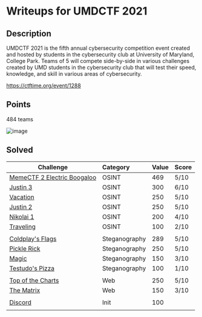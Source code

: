 # Writeups for UMDCTF 2021
 

## Description  

UMDCTF 2021 is the fifth annual cybersecurity competition event created and hosted by students in the cybersecurity club at University of Maryland, College Park. Teams of 5 will compete side-by-side in various challenges created by UMD students in the cybersecurity club that will test their speed, knowledge, and skill in various areas of cybersecurity.

https://ctftime.org/event/1288  

## Points  

484 teams

![image](https://user-images.githubusercontent.com/72421091/115188901-2427d300-a0d5-11eb-93de-6697972cf04a.png)


## Solved 

Challenge | Category | Value      | Score      |
----------|:---------|:-----------|:-----------|
[MemeCTF 2 Electric Boogaloo](MemeCTF%202%20Electric%20Boogaloo) | OSINT |  469 | 5/10 |
[Justin 3](Justin%203) | OSINT |  300 | 6/10 |
[Vacation](Vacation) | OSINT |  250 | 5/10 |
[Justin 2](Justin%202) | OSINT |  250 | 5/10 |
[Nikolai 1](Nikolai%201) | OSINT | 200 | 4/10 |
[Traveling](Traveling) | OSINT |  100 | 2/10 |
[]() | []() | []()
[Coldplay's Flags](Coldplay's%20Flags) | Steganography | 289  | 5/10 |
[Pickle Rick](Pickle%20Rick) | Steganography | 250 | 5/10 |
[Magic](Magic) | Steganography | 150  | 3/10 |
[Testudo's Pizza](Testudo's%20Pizza) | Steganography |  100 | 1/10 |
[]() | []() | []()
[Top of the Charts](Top%20of%20the%20Charts) | Web |  250 | 5/10 |
[The Matrix](The%20Matrix) | Web |  150 | 3/10 |
[]() | []() | []()
[Discord](Discord) | Init |  100 | |
[]() | []() | []()


